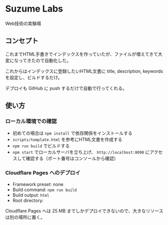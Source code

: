 # Suzume Labs

Web技術の実験場

## コンセプト

これまでHTML手書きでインデックスを作っていたが、ファイルが増えてきて大変になってきたので自動化した。

これからはインデックスに登録したいHTML文書に title, description, keywords を設定し、ビルドするだけ。

デプロイも GitHub に push するだけで自動で行ってくれる。

## 使い方

### ローカル環境での確認

- 初めての場合は `npm install` で依存関係をインストールする
- `scripts/template.html` を参考にHTML文書を作成する
- `npm run build` でビルドする
- `npm start` でローカルサーバを立ち上げ、 `http://localhost:8090` にアクセスして確認する（ポート番号はコンソールから確認）

### Cloudflare Pages へのデプロイ

- Framework preset: none
- Build command: `npm run build`
- Build output: `html`
- Root directory:

Cloudflare Pages へは 25 MB までしかデプロイできないので、大きなリソースは別の場所に置く。
